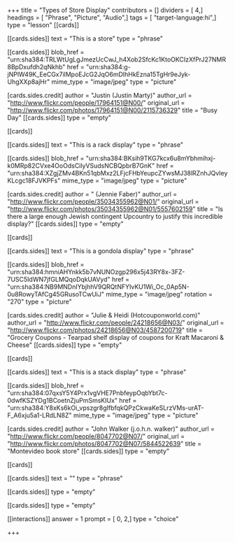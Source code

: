 +++
title = "Types of Store Display"
contributors = []
dividers = [ 4,]
headings = [ "Phrase", "Picture", "Audio",]
tags = [ "target-language:hi",]
type = "lesson"
[[cards]]

[[cards.sides]]
text = "This is a store"
type = "phrase"

[[cards.sides]]
blob_href = "urn:sha384:TRLWtUgLgJmezUcCwJ_h4Xob2SfcKc1KtoOKCIzXfPrJ27NMR8BpDxufdh2qNkhb"
href = "urn:sha384:g-jNPlW49K_EeCGx7ilMpoEJcG2JqO6mDIhHkEzna15TgHr9eJyk-UhgXXp8ajHr"
mime_type = "image/jpeg"
type = "picture"

[cards.sides.credit]
author = "Justin (Justin Marty)"
author_url = "http://www.flickr.com/people/17964151@N00/"
original_url = "http://www.flickr.com/photos/17964151@N00/2115736329"
title = "Busy Day"
[[cards.sides]]
type = "empty"

[[cards]]

[[cards.sides]]
text = "This is a rack display"
type = "phrase"

[[cards.sides]]
blob_href = "urn:sha384:BKsih9TKG7kcx6u8mYbhmihxj-k0MRp82CVxe4OoOdsCilyVSudsNCBQpbrB7GnK"
href = "urn:sha384:XZgjZMv4BKn51qbMxz2LFjcFHbYeupcZYwsMJ38lRZnhJQvIeyKLcgc18FJVKPFs"
mime_type = "image/jpeg"
type = "picture"

[cards.sides.credit]
author = " (Jennie Faber)"
author_url = "http://www.flickr.com/people/35034355962@N01/"
original_url = "http://www.flickr.com/photos/35034355962@N01/5557602159"
title = "Is there a large enough Jewish contingent Upcountry to justify this incredible display?"
[[cards.sides]]
type = "empty"

[[cards]]

[[cards.sides]]
text = "This is a gondola display"
type = "phrase"

[[cards.sides]]
blob_href = "urn:sha384:hmniAHYnkk5b7vNUNOzgp296x5j43RY8x-3FZ-7USC5IdWN7jfGLMQqoDqkUAVyd"
href = "urn:sha384:NB9MNDnIYbjhhV9QRQtNFYIvKU1Wi_Oc_0Ap5N-0u8RowyTAfCg45GRusoTCwUiJ"
mime_type = "image/jpeg"
rotation = "270"
type = "picture"

[cards.sides.credit]
author = "Julie & Heidi (Hotcouponworld.com)"
author_url = "http://www.flickr.com/people/24218656@N03/"
original_url = "http://www.flickr.com/photos/24218656@N03/4587200719"
title = "Grocery Coupons - Tearpad shelf display of coupons for Kraft Macaroni & Cheese"
[[cards.sides]]
type = "empty"

[[cards]]

[[cards.sides]]
text = "This is a stack display"
type = "phrase"

[[cards.sides]]
blob_href = "urn:sha384:07qxsY5Y4Prx1vgVHE7PnbfeypOqbYbt7c-0dwfKSZYDg1BCoetnZjuPmSmsKIUx"
href = "urn:sha384:Y8xKs6kOi_vpszgr8gIfbfqkQPzCkwaKeSLrzVMs-urAT-F_A6xju5a1-LRdLN8Z"
mime_type = "image/jpeg"
type = "picture"

[cards.sides.credit]
author = "John Walker (j.o.h.n. walker)"
author_url = "http://www.flickr.com/people/8047702@N07/"
original_url = "http://www.flickr.com/photos/8047702@N07/5844522639"
title = "Montevideo book store"
[[cards.sides]]
type = "empty"

[[cards]]

[[cards.sides]]
text = ""
type = "phrase"

[[cards.sides]]
type = "empty"

[[cards.sides]]
type = "empty"

[[interactions]]
answer = 1
prompt = [ 0, 2,]
type = "choice"

+++
